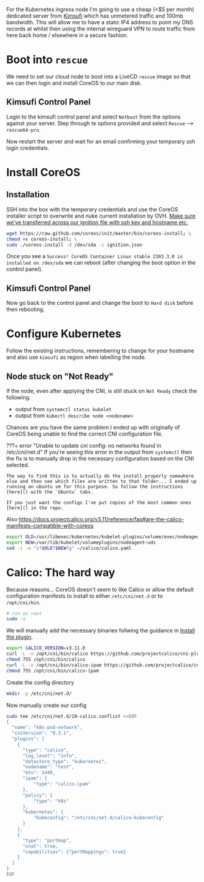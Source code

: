 For the Kubernetes ingress node I'm going to use a cheap (<$5 per month) dedicated server from [Kimsufi](https://www.kimsufi.com) which has unmetered traffic and 100mb bandwidth. This will allow me to have a static IP4 address to point my DNS records at whilst then using the internal wireguard VPN to route traffic from here back home / elsewhere in a secure fashion.

# Boot into `rescue`
We need to set our cloud node to boot into a LiveCD `rescue` image so that we can then login and install CoreOS to our main disk.

## Kimsufi Control Panel
Login to the kimsufi control panel and select `Netboot` from the options against your server. Step through te options provided and select `Rescue` --> `rescue64-pro`.

Now restart the server and wait for an email confirming your temporary ssh login credentials.

# Install CoreOS
## Installation
SSH into the box with the temporary credentials and use the CoreOS installer script to overwrite and nuke current installation by OVH. <u>Make sure we've transferred across our ignition file with ssh key and hostname etc.</u>

```bash
wget https://raw.github.com/coreos/init/master/bin/coreos-install; \
chmod +x coreos-install; \
sudo ./coreos-install -d /dev/sda -i ignition.json
```

Once you see a `Success! CoreOS Container Linux stable 2303.3.0 is installed on /dev/sda` we can reboot (after changing the boot option in the control panel).

## Kimsufi Control Panel
Now go back to the control panel and change the boot to `Hard disk` before then rebooting.

# Configure Kubernetes
Follow the existing instructions, remembering to change for your hostname and also use `kimsufi` as region when labelling the node.

## Node stuck on "Not Ready"
If the node, even after applying the CNI, is still stuck on `Not Ready` check the following.

* output from `systemctl status kubelet`
* output from `kubectl describe node <nodename>`

Chances are you have the same problem I ended up with originally of CoreOS being unable to find the correct CNI configuration file.

???+ error "Unable to update cni config: no networks found in /etc/cni/net.d"
    If you're seeing this error in the output from `systemctl` then the fix is to manually drop in the necessary configuration based on the CNI selected.

    The way to find this is to actually do the install properly somewhere else and then see which files are written to that folder... I ended up running an ubuntu vm for this purpose. So follow the instructions [here]() with the `Ubuntu` tabs.

    If you just want the configs I've put copies of the most common ones [here]() in the repo.

Also https://docs.projectcalico.org/v3.11/reference/faq#are-the-calico-manifests-compatible-with-coreos

```bash
export OLD=/usr/libexec/kubernetes/kubelet-plugins/volume/exec/nodeagent~uds
export NEW=/var/lib/kubelet/volumeplugins/nodeagent~uds
sed -i -e "s?$OLD?$NEW?g" ~/calico/calico.yaml
```

# Calico: The hard way
Because reasons... CoreOS doesn't seem to like Calico or allow the default configuration manifests to install to either `/etc/cni/net.d` or to `/opt/cni/bin`.

```bash
# run as root
sudo -s
```

We will manually add the necessary binaries follwing the guidance in [Install the plugin](https://docs.projectcalico.org/v3.11/getting-started/kubernetes/hardway/install-cni-plugin#install-the-plugin).

```bash
export CALICO_VERSION=v3.11.0
curl -L -o /opt/cni/bin/calico https://github.com/projectcalico/cni-plugin/releases/download/${CALICO_VERSION}/calico-amd64
chmod 755 /opt/cni/bin/calico
curl -L -o /opt/cni/bin/calico-ipam https://github.com/projectcalico/cni-plugin/releases/download/${CALICO_VERSION}/calico-ipam-amd64
chmod 755 /opt/cni/bin/calico-ipam
```

Create the config directory

```bash
mkdir -p /etc/cni/net.d/
```

Now manually create our config

```bash
sudo tee /etc/cni/net.d/10-calico.conflist <<EOF
{
  "name": "k8s-pod-network",
  "cniVersion": "0.3.1",
  "plugins": [
    {
      "type": "calico",
      "log_level": "info",
      "datastore_type": "kubernetes",
      "nodename": "test",
      "mtu": 1440,
      "ipam": {
          "type": "calico-ipam"
      },
      "policy": {
          "type": "k8s"
      },
      "kubernetes": {
          "kubeconfig": "/etc/cni/net.d/calico-kubeconfig"
      }
    },
    {
      "type": "portmap",
      "snat": true,
      "capabilities": {"portMappings": true}
    }
  ]
}
EOF
```